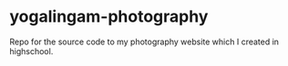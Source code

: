 # yogalingam-photography
Repo for the source code to my photography website which I created in highschool.
